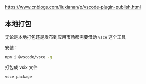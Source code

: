 https://www.cnblogs.com/liuxianan/p/vscode-plugin-publish.html

## 本地打包

无论是本地打包还是发布到应用市场都需要借助 `vsce` 这个工具

安装：

```bash
npm i @vscode/vsce -g
```

打包成 vsix 文件

```bash
vsce package
```

